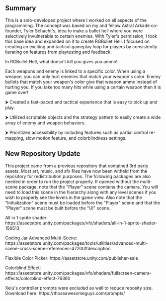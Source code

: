 <h2>Summary</h2>
This is a solo-developed project where I worked on all aspects of the programming. The concept was based on my and fellow Astral Arkade co-founder, Tyler Schacht's, idea to make a bullet hell where you were selectively invulnerable to certain enemies. With Tyler's permission, I took this base idea and expanded on it to create RGBullet Hell. I focused on creating an exciting and tactical gameplay loop for players by consistently iterating on features from playtesting and feedback.

In RGBullet Hell, what doesn't kill you gives you ammo!

Each weapons and enemy is linked to a specific color. When using a weapon, you can only hurt enemies that match your weapon's color. Enemy bullets that match your weapon's color give that weapon ammo instead of hurting you. If you take too many hits while using a certain weapon then it is game over!

<p>⮞ Created a fast-paced and tactical experience that is easy to pick up and play.</p>
<p>⮞ Utilized scriptable objects and the strategy pattern to easily create a wide array of enemy and weapon behaviors.</p>
<p>⮞ Prioritized accessibility by including features such as partial control re-mapping, slow motion feature, and colorblindness settings.</p>


<h2>New Repository Update</h2>
<p>This project came from a previous repository that contained 3rd party assets. Most art, music, and sfx files have now been witheld from the repository for redistribution purposes. The following packages are also needed in order to run the project properly. If opened without the multi-scene package, note that the "Player" scene contains the camera. You will need to load this scene in the hierarchy along with any level scenes if you wish to properly see the levels in the game view. Also note that the "Initialization" scene must be loaded before the "Player" scene and that the "Player" scene must be built before the "UI" scene.</p>

<p>All in 1 sprite shader: https://assetstore.unity.com/packages/vfx/shaders/all-in-1-sprite-shader-156513</p>
<p>Coding Jar Advanced Multi-Scene: https://assetstore.unity.com/packages/tools/utilities/advanced-multi-scene-cross-scene-references-47200#description</p>
<p>Flexible Color Picker: https://assetstore.unity.com/publisher-sale</p>
<p>Colorblind Effect: https://assetstore.unity.com/packages/vfx/shaders/fullscreen-camera-effects/colorblind-effect-76360</p>
<p>Xelu's controller prompts were excluded as well to reduce reposity size. Download here: https://thoseawesomeguys.com/prompts/</p>
